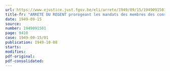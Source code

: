 ```yaml
---
url: https://www.ejustice.just.fgov.be/eli/arrete/1949/09/15/1949091501/justel
title-fr: "ARRETE DU REGENT prorogeant les mandats des membres des conseils généraux, des conseils d'administration et des comités provinciaux de l'Oeuvre nationale des anciens combattants, déportés et prisonniers politiques de la guerre 1914-1918 (O.N.A.C.)"
date: 1949-09-15
source:
number: 1949091501
page: 9410
case: 1949-09-15/01
publication: 1949-10-08
starts:
modifies:
pdf-original:
pdf-consolidated:
---
```


